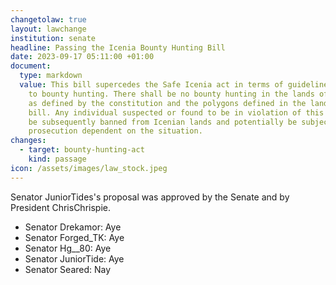 ```yaml
---
changetolaw: true
layout: lawchange
institution: senate
headline: Passing the Icenia Bounty Hunting Bill
date: 2023-09-17 05:11:00 +01:00
document:
  type: markdown
  value: This bill supercedes the Safe Icenia act in terms of guidelines relating
    to bounty hunting. There shall be no bounty hunting in the lands of Icenia
    as defined by the constitution and the polygons defined in the land claim
    bill. Any individual suspected or found to be in violation of this law will
    be subsequently banned from Icenian lands and potentially be subject to
    prosecution dependent on the situation.
changes:
  - target: bounty-hunting-act
    kind: passage
icon: /assets/images/law_stock.jpeg
---
```

Senator JuniorTides's proposal was approved by the Senate and by President ChrisChrispie.<!--more-->

- Senator Drekamor: Aye
- Senator Forged_TK: Aye
- Senator Hg\_\_80: Aye
- Senator JuniorTide: Aye
- Senator Seared: Nay
